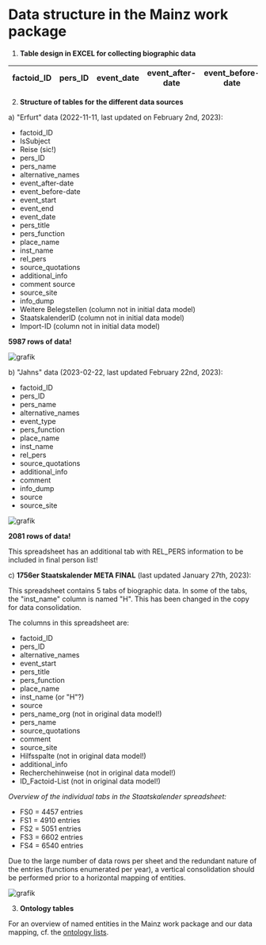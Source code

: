# Data structure in the Mainz work package

1) **Table design in EXCEL for collecting biographic data**

| factoid_ID | pers_ID | event_date | event_after-date | event_before-date | event_start | event_end | event_type | pers_name | pers_title | pers_function | place_name | inst_name | rel_pers | alternative_names | source_quotations | additional_info | comment | source | source_site | info_dump |
|------------|---------|------------|------------------|-------------------|-------------|-----------|------------|-----------|------------|---------------|------------|-----------|----------|-------------------|-------------------|-----------------|---------|--------|-------------|-----------|

2) **Structure of tables for the different data sources**

a) "Erfurt" data (2022-11-11, last updated on February 2nd, 2023):

- factoid_ID	
- IsSubject	
- Reise (sic!)
- pers_ID	
- pers_name	
- alternative_names	
- event_after-date	
- event_before-date	
- event_start	
- event_end	
- event_date	
- pers_title	
- pers_function	
- place_name	
- inst_name	
- rel_pers	
- source_quotations	
- additional_info	
- comment	source	
- source_site	
- info_dump	
- Weitere Belegstellen (column not in initial data model)
- StaatskalenderID (column not in initial data model)
- Import-ID (column not in initial data model)

**5987 rows of data!**

![grafik](https://user-images.githubusercontent.com/38257338/225733762-9faab624-8943-43de-a476-6c3ca914b177.png)

b) "Jahns" data (2023-02-22, last updated February 22nd, 2023):

- factoid_ID	
- pers_ID	
- pers_name	
- alternative_names	
- event_type	
- pers_function	
- place_name	
- inst_name	
- rel_pers	
- source_quotations	
- additional_info	
- comment	
- info_dump	
- source	
- source_site

![grafik](https://user-images.githubusercontent.com/38257338/225735037-eaf683e1-9478-4ff0-a301-0284be5f0bdd.png)

**2081 rows of data!**

This spreadsheet has an additional tab with REL_PERS information to be included in final person list!

c) **1756er Staatskalender META FINAL** (last updated January 27th, 2023):

This spreadsheet contains 5 tabs of biographic data. In some of the tabs, the "inst_name" column is named "H".
This has been changed in the copy for data consolidation.

The columns in this spreadsheet are:

- factoid_ID
- pers_ID
- alternative_names	
- event_start	
- pers_title		
- pers_function	
- place_name		
- inst_name (or "H"?)	
- source	
- pers_name_org (not in original data model!)
- pers_name	
- source_quotations	
- comment	
- source_site	
- Hilfsspalte (not in original data model!)
- additional_info	
- Recherchehinweise	(not in original data model!)
- ID_Factoid-List (not in original data model!)

*Overview of the individual tabs in the Staatskalender spreadsheet:*

- FS0 = 4457 entries
- FS1 = 4910 entries
- FS2 = 5051 entries
- FS3 = 6602 entries
- FS4 = 6540 entries

Due to the large number of data rows per sheet and the redundant nature of the entries (functions enumerated per year), a vertical consolidation should be performed prior to a horizontal mapping of entities.

![grafik](https://user-images.githubusercontent.com/38257338/225738740-4763cfa5-c418-4c58-aafe-efd0336d0a27.png)

3) **Ontology tables**

For an overview of named entities in the Mainz work package and our data mapping, cf. the [ontology lists](https://github.com/ieg-dhr/DigiKAR/tree/main/OntologyFiles).

